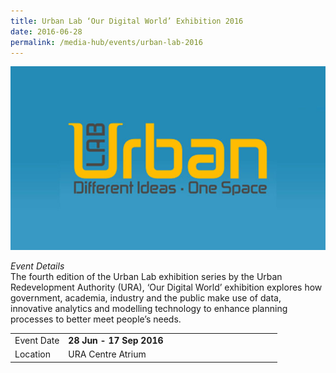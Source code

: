 ```yaml
---
title: Urban Lab ‘Our Digital World’ Exhibition 2016
date: 2016-06-28
permalink: /media-hub/events/urban-lab-2016
---
```

![Urban Lab 2016](/images/media-hub/events/till-2020/urban-lab-2016.jpeg)

<table style="width:100%">
  <tr>
    <td style="width:20%">
     Event Date
    </td>	
    <td style="width:80%">
     <b>28 Jun - 17 Sep 2016</b>
     </td>	
  </tr>
  <tr>
	<td>Location</td>
	<td>URA Centre Atrium</td>	
  </tr>

*Event Details*<br>
The fourth edition of the Urban Lab exhibition series by the Urban Redevelopment Authority (URA), ‘Our Digital World’ exhibition explores how government, academia, industry and the public make use of data, innovative analytics and modelling technology to enhance planning processes to better meet people’s needs.